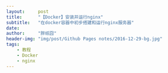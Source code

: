 ```yaml
---
layout:     post
title:      "【Docker】安装并运行nginx"
subtitle:   "在docker容器中初步搭建和运行nginx服务器"
date:       
author:     "胖纸囧"
header-img: "img/post/Github Pages notes/2016-12-29-bg.jpg"
tags:
    - 教程
    - Docker
    - nginx
---
```

